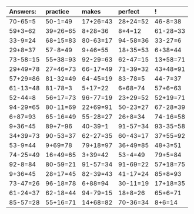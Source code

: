 | Answers: | practice | makes | perfect | ! |
| :--- | :--- | :--- | :--- | :--- |
| 70-65=5 | 50-1=49 | 17+26=43 | 28+24=52 | 46-8=38 | 
| 59+3=62 | 39+26=65 | 8+28=36 | 8+4=12 | 61-28=33 | 
| 33-9=24 | 68+15=83 | 80-63=17 | 94-58=36 | 33-27=6 | 
| 29+8=37 | 57-8=49 | 9+46=55 | 18+35=53 | 6+38=44 | 
| 73-58=15 | 55+38=93 | 92-29=63 | 62-47=15 | 13+58=71 | 
| 29+49=78 | 27+46=73 | 66-17=49 | 71-39=32 | 43+48=91 | 
| 57+29=86 | 81-32=49 | 64-45=19 | 83-78=5 | 44-7=37 | 
| 61-13=48 | 81-78=3 | 5+17=22 | 6+68=74 | 57+6=63 | 
| 52-44=8 | 56+17=73 | 96-77=19 | 23+29=52 | 52+19=71 | 
| 94-29=65 | 80-11=69 | 22+69=91 | 50-23=27 | 67-28=39 | 
| 6+87=93 | 65-16=49 | 55-28=27 | 26+8=34 | 74-16=58 | 
| 9+36=45 | 89+7=96 | 40-39=1 | 91-57=34 | 93-35=58 | 
| 34+39=73 | 90-53=37 | 62-27=35 | 60-43=17 | 37+55=92 | 
| 53-9=44 | 9+69=78 | 79+18=97 | 36+49=85 | 48+3=51 | 
| 74-25=49 | 16+49=65 | 3+39=42 | 53-4=49 | 79+5=84 | 
| 92-8=84 | 80-59=21 | 91-57=34 | 91-69=22 | 57+18=75 | 
| 9+36=45 | 28+17=45 | 82-39=43 | 41-17=24 | 85+8=93 | 
| 73-47=26 | 96-18=78 | 6+88=94 | 30-11=19 | 17+18=35 | 
| 61-24=37 | 62-18=44 | 94-79=15 | 18+8=26 | 65+6=71 | 
| 85-57=28 | 55+16=71 | 14+68=82 | 70-36=34 | 8+6=14 | 
